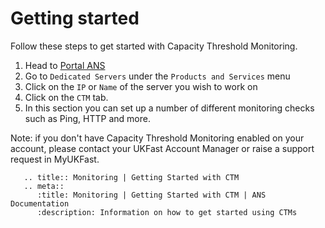 # Getting started

Follow these steps to get started with Capacity Threshold Monitoring.

1. Head to [Portal ANS](https://portal.ans.co.uk)
2. Go to `Dedicated Servers` under the `Products and Services` menu
3. Click on the `IP` or `Name` of the server you wish to work on
4. Click on the `CTM` tab.
5. In this section you can set up a number of different monitoring checks such as Ping, HTTP and more.

Note: if you don't have Capacity Threshold Monitoring enabled on your account, please contact your UKFast Account Manager or raise a support request in MyUKFast.

```eval_rst
   .. title:: Monitoring | Getting Started with CTM
   .. meta::
      :title: Monitoring | Getting Started with CTM | ANS Documentation
      :description: Information on how to get started using CTMs
```
